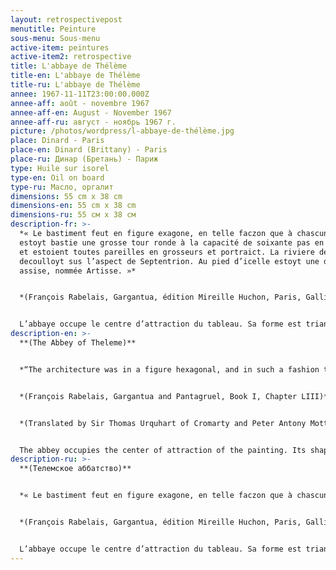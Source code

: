 ```yaml
---
layout: retrospectivepost
menutitle: Peinture
sous-menu: Sous-menu
active-item: peintures
active-item2: retrospective
title: L'abbaye de Thélème
title-en: L'abbaye de Thélème
title-ru: L'abbaye de Thélème
annee: 1967-11-11T23:00:00.000Z
annee-aff: août - novembre 1967
annee-aff-en: August - November 1967
annee-aff-ru: август - ноябрь 1967 г.
picture: /photos/wordpress/l-abbaye-de-thélème.jpg
place: Dinard - Paris
place-en: Dinard (Brittany) - Paris
place-ru: Динар (Бретань) - Париж
type: Huile sur isorel
type-en: Oil on board
type-ru: Масло, оргалит
dimensions: 55 cm x 38 cm
dimensions-en: 55 cm x 38 cm
dimensions-ru: 55 см x 38 см
description-fr: >-
  *« Le bastiment feut en figure exagone, en telle faczon que à chascun angle
  estoyt bastie une grosse tour ronde à la capacité de soixante pas en diametre,
  et estoient toutes pareilles en grosseurs et portraict. La riviere de Loyre
  decoulloyt sus l’aspect de Septentrion. Au pied d’icelle estoyt une des tours
  assise, nommée Artisse. »* 


  *(François Rabelais, Gargantua, édition Mireille Huchon, Paris, Gallimard, 2007, p.459).*


  L’abbaye occupe le centre d’attraction du tableau. Sa forme est triangulaire plutôt qu’hexagonale, on distingue bien les tours rondes ainsi que la Loire. La peinture est équilibrée et reflète la joie de vivre des moines de l’abbaye.
description-en: >-
  **(The Abbey of Theleme)**


  *“The architecture was in a figure hexagonal, and in such a fashion that in every one of the six corners there was built a great round tower of threescore foot in diameter, and were all of a like form and bigness. Upon the north side ran along the river of Loire, on the bank whereof was situated the tower called Arctic.”*


  *(François Rabelais, Gargantua and Pantagruel, Book I, Chapter LIII)*


  *(Translated by Sir Thomas Urquhart of Cromarty and Peter Antony Motteux)*


  The abbey occupies the center of attraction of the painting. Its shape is triangular rather than hexagonal. One can clearly see the round towers as well as the Loire river. The painting is balanced and reflects the joie de vivre of the monks of the abbey.
description-ru: >-
  **(Телемское аббатство)** 


  *« Le bastiment feut en figure exagone, en telle faczon que à chascun angle estoyt bastie une grosse tour ronde à la capacité de soixante pas en diametre, et estoient toutes pareilles en grosseurs et portraict. La riviere de Loyre decoulloyt sus l’aspect de Septentrion. Au pied d’icelle estoyt une des tours assise, nommée Artisse. »* 


  *(François Rabelais, Gargantua, édition Mireille Huchon, Paris, Gallimard, 2007, p.459).*


  L’abbaye occupe le centre d’attraction du tableau. Sa forme est triangulaire plutôt qu’hexagonale, on distingue bien les tours rondes ainsi que la Loire. La peinture est équilibrée et reflète la joie de vivre des moines de l’abbaye.
---
```

